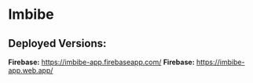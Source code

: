 # Imbibe

## Deployed Versions:

**Firebase:** https://imbibe-app.firebaseapp.com/
**Firebase:** https://imbibe-app.web.app/
